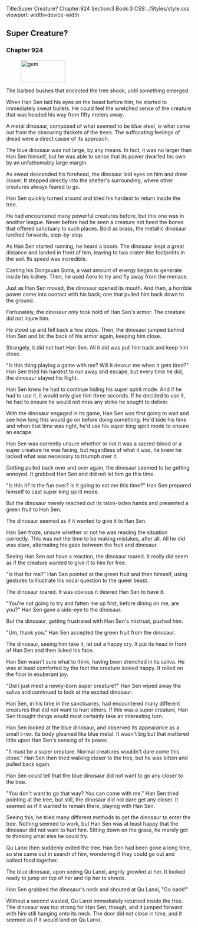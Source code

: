 Title:Super Creature? 
Chapter:924 
Section:3 
Book:3 
CSS:../Styles/style.css 
viewport: width=device-width
  
## Super Creature?
### Chapter 924 
<figure>
	<img src="../Images/gem.gif" alt="gem" id="gem" width="120" height="60" />
</figure>
  

  
  The barbed bushes that encircled the tree shook, until something emerged.

When Han Sen laid his eyes on the beast before him, he started to immediately sweat bullets. He could feel the wretched sense of the creature that was headed his way from fifty meters away.

A metal dinosaur, composed of what seemed to be blue steel, is what came out from the obscuring thickets of the trees. The suffocating feelings of dread were a direct cause of its approach.

The blue dinosaur was not large, by any means. In fact, it was no larger than Han Sen himself, but he was able to sense that its power dwarfed his own by an unfathomably large margin.

As sweat descended his forehead, the dinosaur laid eyes on him and drew closer. It stepped directly into the shelter's surrounding, where other creatures always feared to go.

Han Sen quickly turned around and tried his hardest to return inside the tree.

He had encountered many powerful creatures before, but this one was in another league. Never before had he seen a creature not heed the bones that offered sanctuary to such places. Bold as brass, the metallic dinosaur lurched forwards, step-by-step.

As Han Sen started running, he heard a boom. The dinosaur leapt a great distance and landed in front of him, leaving to two crater-like footprints in the soil. Its speed was incredible.

Casting his Dongxuan Sutra, a vast amount of energy began to generate inside his kidney. Then, he used Aero to try and fly away from the menace.

Just as Han Sen moved, the dinosaur opened its mouth. And then, a horrible power came into contact with his back; one that pulled him back down to the ground.

Fortunately, the dinosaur only took hold of Han Sen's armor. The creature did not injure him.

He stood up and fell back a few steps. Then, the dinosaur jumped behind Han Sen and bit the back of his armor again, keeping him close.

Strangely, it did not hurt Han Sen. All it did was pull him back and keep him close.

"Is this thing playing a game with me? Will it devour me when it gets tired?" Han Sen tried his hardest to run away and escape, but every time he did, the dinosaur stayed his flight.

Han Sen knew he had to continue hiding his super spirit mode. And if he had to use it, it would only give him three seconds. If he decided to use it, he had to ensure he would not miss any strike he sought to deliver.

With the dinosaur engaged in its game, Han Sen was first going to wait and see how long this would go on before doing something. He'd bide his time and when that time was right, he'd use his super king spirit mode to ensure an escape.

Han Sen was currently unsure whether or not it was a sacred-blood or a super creature he was facing, but regardless of what it was, he knew he lacked what was necessary to triumph over it.

Getting pulled back over and over again, the dinosaur seemed to be getting annoyed. It grabbed Han Sen and did not let him go this time.

"Is this it? Is the fun over? Is it going to eat me this time?" Han Sen prepared himself to cast super king spirit mode.

But the dinosaur merely reached out its talon-laden hands and presented a green fruit to Han Sen.

The dinosaur seemed as if it wanted to give it to Han Sen.

Han Sen froze, unsure whether or not he was reading the situation correctly. This was not the time to be making mistakes, after all. All he did was stare, alternating his gaze between the fruit and dinosaur.

Seeing Han Sen not have a reaction, the dinosaur roared. It really did seem as if the creature wanted to give it to him for free.

"Is that for me?" Han Sen pointed at the green fruit and then himself, using gestures to illustrate his vocal question to the queer beast.

The dinosaur roared. It was obvious it desired Han Sen to have it.

"You're not going to try and fatten me up first, before dining on me, are you?" Han Sen gave a side-eye to the dinosaur.

But the dinosaur, getting frustrated with Han Sen's mistrust, pushed him.

"Um, thank you." Han Sen accepted the green fruit from the dinosaur.

The dinosaur, seeing him take it, let out a happy cry. It put its head in front of Han Sen and then licked his face.

Han Sen wasn't sure what to think, having been drenched in its saliva. He was at least comforted by the fact the creature looked happy. It rolled on the floor in exuberant joy.

"Did I just meet a newly-born super creature?" Han Sen wiped away the saliva and continued to look at the excited dinosaur.

Han Sen, in his time in the sanctuaries, had encountered many different creatures that did not want to hurt others. If this was a super creature, Han Sen thought things would most certainly take an interesting turn.

Han Sen looked at the blue dinosaur, and observed its appearance as a small t-rex. Its body gleamed like blue metal. It wasn't big but that mattered little upon Han Sen's sensing of its power.

"It must be a super creature. Normal creatures wouldn't dare come this close." Han Sen then tried walking closer to the tree, but he was bitten and pulled back again.

Han Sen could tell that the blue dinosaur did not want to go any closer to the tree.

"You don't want to go that way? You can come with me." Han Sen tried pointing at the tree, but still, the dinosaur did not dare get any closer. It seemed as if it wanted to remain there, playing with Han Sen.

Seeing this, he tried many different methods to get the dinosaur to enter the tree. Nothing seemed to work, but Han Sen was at least happy that the dinosaur did not want to hurt him. Sitting down on the grass, he merely got to thinking what else he could try.

Qu Lanxi then suddenly exited the tree. Han Sen had been gone a long time, so she came out in search of him, wondering if they could go out and collect food together.

The blue dinosaur, upon seeing Qu Lanxi, angrily growled at her. It looked ready to jump on top of her and rip her to shreds.

Han Sen grabbed the dinosaur's neck and shouted at Qu Lanxi, "Go back!"

Without a second wasted, Qu Lanxi immediately returned inside the tree. The dinosaur was too strong for Han Sen, though, and it jumped forward with him still hanging onto its neck. The door did not close in time, and it seemed as if it would land on Qu Lanxi.
